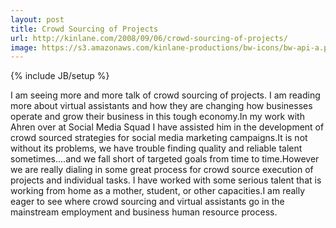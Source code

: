 ```yaml
---
layout: post
title: Crowd Sourcing of Projects
url: http://kinlane.com/2008/09/06/crowd-sourcing-of-projects/
image: https://s3.amazonaws.com/kinlane-productions/bw-icons/bw-api-a.png
---
```

{% include JB/setup %}
I am seeing more and more talk of crowd sourcing of projects.  I am reading more about virtual assistants and how they are changing how businesses operate and grow their business in this tough economy.In my work with Ahren over at Social Media Squad I have assisted him in the development of crowd sourced strategies for social media marketing campaigns.It is not without its problems, we have trouble finding quality and reliable talent sometimes....and we fall short of targeted goals from time to time.However we are really dialing in some great process for crowd source execution of projects and individual tasks.  I have worked with some serious talent that is working from home as a mother, student, or other capacities.I am really eager to see where crowd sourcing and virtual assistants go in the mainstream employment and business human resource process.